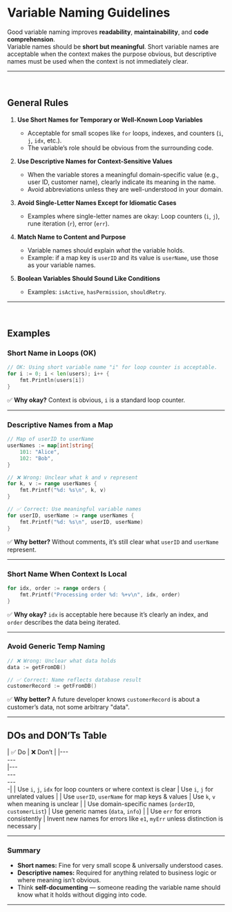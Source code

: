 # Variable Naming Guidelines

Good variable naming improves **readability**, **maintainability**, and **code comprehension**.  
Variable names should be **short but meaningful**. Short variable names are acceptable when the context makes the purpose obvious, but descriptive names must be used when the context is not immediately clear.

---
<br>

## General Rules
1. **Use Short Names for Temporary or Well-Known Loop Variables**
   - Acceptable for small scopes like `for` loops, indexes, and counters (`i`, `j`, `idx`, etc.).
   - The variable’s role should be obvious from the surrounding code.

2. **Use Descriptive Names for Context-Sensitive Values**
   - When the variable stores a meaningful domain-specific value (e.g., user ID, customer name), clearly indicate its meaning in the name.
   - Avoid abbreviations unless they are well-understood in your domain.

3. **Avoid Single-Letter Names Except for Idiomatic Cases**
   - Examples where single-letter names are okay: Loop counters (`i`, `j`), rune iteration (`r`), error (`err`).

4. **Match Name to Content and Purpose**
   - Variable names should explain *what* the variable holds.
   - Example: if a map key is `userID` and its value is `userName`, use those as your variable names.

5. **Boolean Variables Should Sound Like Conditions**
   - Examples: `isActive`, `hasPermission`, `shouldRetry`.

---
<br>

## Examples

### Short Name in Loops (OK)
```go
// OK: Using short variable name "i" for loop counter is acceptable.
for i := 0; i < len(users); i++ {
    fmt.Println(users[i])
}
```
✅ **Why okay?** Context is obvious, `i` is a standard loop counter.

***

### Descriptive Names from a Map
```go
// Map of userID to userName
userNames := map[int]string{
    101: "Alice",
    102: "Bob",
}

// ❌ Wrong: Unclear what k and v represent
for k, v := range userNames {
    fmt.Printf("%d: %s\n", k, v)
}

// ✅ Correct: Use meaningful variable names
for userID, userName := range userNames {
    fmt.Printf("%d: %s\n", userID, userName)
}
```
✅ **Why better?** Without comments, it’s still clear what `userID` and `userName` represent.

***

### Short Name When Context Is Local
```go
for idx, order := range orders {
    fmt.Printf("Processing order %d: %+v\n", idx, order)
}
```
✅ **Why okay?** `idx` is acceptable here because it’s clearly an index, and `order` describes the data being iterated.

***

###  Avoid Generic Temp Naming
```go
// ❌ Wrong: Unclear what data holds
data := getFromDB()

// ✅ Correct: Name reflects database result
customerRecord := getFromDB()
```
✅ **Why better?** A future developer knows `customerRecord` is about a customer’s data, not some arbitrary "data".

***

## **DOs and DON’Ts Table**
| ✅ Do | ❌ Don’t |
|---
<br>---
<br>|---
<br>---
<br>---
<br>-|
| Use `i`, `j`, `idx` for loop counters or where context is clear  | Use `i`, `j` for unrelated values |
| Use `userID`, `userName` for map keys & values | Use `k`, `v` when meaning is unclear |
| Use domain-specific names (`orderID`, `customerList`) | Use generic names (`data`, `info`) |
| Use `err` for errors consistently | Invent new names for errors like `e1`, `myErr` unless distinction is necessary |

***

### **Summary**
- **Short names:** Fine for very small scope & universally understood cases.
- **Descriptive names:** Required for anything related to business logic or where meaning isn’t obvious.
- Think **self-documenting** — someone reading the variable name should know what it holds without digging into code.

---
<br>